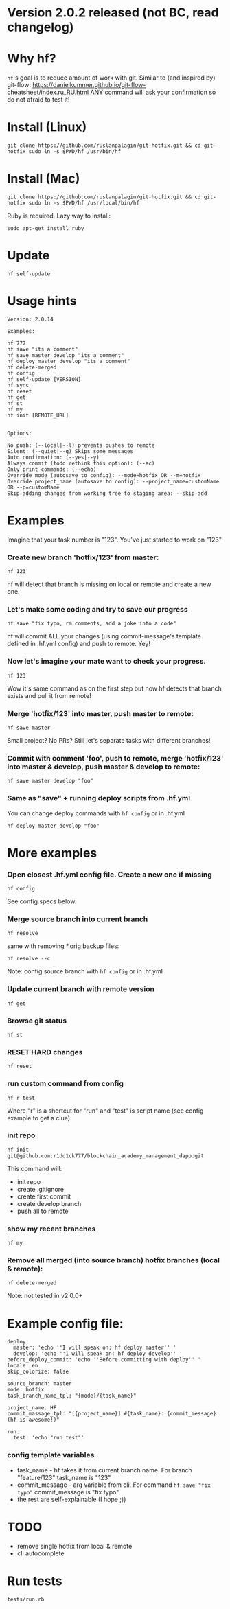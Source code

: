 # Version 2.0.2 released (not BC, read changelog)

# Why hf? 

`hf`'s goal is to reduce amount of work with git. 
Similar to (and inspired by) git-flow: https://danielkummer.github.io/git-flow-cheatsheet/index.ru_RU.html
ANY command will ask your confirmation so do not afraid to test it!

# Install (Linux)

```
git clone https://github.com/ruslanpalagin/git-hotfix.git && cd git-hotfix sudo ln -s $PWD/hf /usr/bin/hf
```


# Install (Mac)

```
git clone https://github.com/ruslanpalagin/git-hotfix.git && cd git-hotfix sudo ln -s $PWD/hf /usr/local/bin/hf
```

Ruby is required. Lazy way to install:
```
sudo apt-get install ruby
```

# Update

```
hf self-update
```

# Usage hints

```
Version: 2.0.14

Examples:

hf 777
hf save "its a comment"
hf save master develop "its a comment"
hf deploy master develop "its a comment"
hf delete-merged
hf config
hf self-update [VERSION]
hf sync
hf reset
hf get
hf st
hf my
hf init [REMOTE_URL]


Options: 

No push: (--local|--l) prevents pushes to remote
Silent: (--quiet|--q) Skips some messages
Auto confirmation: (--yes|--y)
Always commit (todo rethink this option): (--ac)
Only print commands: (--echo)
Override mode (autosave to config): --mode=hotfix OR --m=hotfix
Override project_name (autosave to config): --project_name=customName OR --p=customName
Skip adding changes from working tree to staging area: --skip-add

```

# Examples

Imagine that your task number is "123". You've just started to work on "123"

### Create new branch 'hotfix/123' from master:

```
hf 123
```
hf will detect that branch is missing on local or remote and create a new one.

### Let's make some coding and try to save our progress

```
hf save "fix typo, rm comments, add a joke into a code"
```
hf will commit ALL your changes (using commit-message's template defined in .hf.yml config) and push to remote. Yey!

### Now let's imagine your mate want to check your progress.

```
hf 123
```
Wow it's same command as on the first step but now hf detects that branch exists and pull it from remote!

### Merge 'hotfix/123' into master, push master to remote:

```
hf save master
```
Small project? No PRs? Still let's separate tasks with different branches!

### Commit with comment 'foo', push to remote, merge 'hotfix/123' into master & develop, push master & develop to remote:

```
hf save master develop "foo"
```

### Same as "save" + running deploy scripts from .hf.yml
You can change deploy commands with `hf config` or in .hf.yml
```
hf deploy master develop "foo"
```

# More examples

### Open closest .hf.yml config file. Create a new one if missing
```
hf config
```
See config specs below.

### Merge source branch into current branch
```
hf resolve
```
same with removing *.orig backup files:
```
hf resolve --c
```
Note: config source branch with `hf config` or in .hf.yml

### Update current branch with remote version
```
hf get
```

### Browse git status
```
hf st
```

### RESET HARD changes
```
hf reset
```

### run custom command from config
```
hf r test
```
Where "r" is a shortcut for "run" and "test" is script name (see config example to get a clue).

### init repo
```
hf init git@github.com:r1dd1ck777/blockchain_academy_management_dapp.git
```
This command will:
- init repo
- create .gitignore
- create first commit
- create develop branch
- push all to remote


### show my recent branches
```
hf my
```

### Remove all merged (into source branch) hotfix branches (local & remote):
```
hf delete-merged
```
Note: not tested in v2.0.0+

# Example config file:
```
deploy:
  master: 'echo ''I will speak on: hf deploy master'' '
  develop: 'echo ''I will speak on: hf deploy develop'' '
before_deploy_commit: 'echo ''Before committing with deploy'' '
locale: en
skip_colorize: false

source_branch: master
mode: hotfix
task_branch_name_tpl: "{mode}/{task_name}"

project_name: HF
commit_massage_tpl: "[{project_name}] #{task_name}: {commit_message} (hf is awesome!)"

run:
  test: 'echo "run test"'
```

### config template variables
- task_name - hf takes it from current branch name. For branch "feature/123" task_name is "123" 
- commit_message - arg variable from cli. For command `hf save "fix typo"` commit_message is "fix typo"
- the rest are self-explainable (I hope ;))

# TODO
- remove single hotfix from local & remote
- cli autocomplete

# Run tests
`tests/run.rb`
